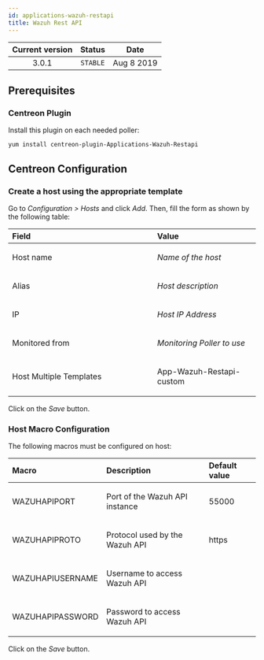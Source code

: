 ```yaml
---
id: applications-wazuh-restapi
title: Wazuh Rest API
---
```


| Current version | Status | Date |
| :-: | :-: | :-: |
| 3.0.1 | `STABLE` | Aug  8 2019 |

## Prerequisites
### Centreon Plugin
Install this plugin on each needed poller:

    yum install centreon-plugin-Applications-Wazuh-Restapi

## Centreon Configuration
### Create a host using the appropriate template
Go to *Configuration &gt; Hosts* and click *Add*. Then, fill the form as
shown by the following table:

<table>
<colgroup>
<col width="58%" />
<col width="41%" />
</colgroup>
<thead>
<tr class="header">
<th align="left">Field</th>
<th align="left">Value</th>
</tr>
</thead>
<tbody>
<tr class="odd">
<td align="left"><p>Host name</p></td>
<td align="left"><p><em>Name of the host</em></p></td>
</tr>
<tr class="even">
<td align="left"><p>Alias</p></td>
<td align="left"><p><em>Host description</em></p></td>
</tr>
<tr class="odd">
<td align="left"><p>IP</p></td>
<td align="left"><p><em>Host IP Address</em></p></td>
</tr>
<tr class="even">
<td align="left"><p>Monitored from</p></td>
<td align="left"><p><em>Monitoring Poller to use</em></p></td>
</tr>
<tr class="odd">
<td align="left"><p>Host Multiple Templates</p></td>
<td align="left"><p>App-Wazuh-Restapi-custom</p></td>
</tr>
</tbody>
</table>

Click on the *Save* button.

### Host Macro Configuration
The following macros must be configured on host:

<table>
<colgroup>
<col width="23%" />
<col width="53%" />
<col width="24%" />
</colgroup>
<thead>
<tr class="header">
<th align="left">Macro</th>
<th align="left">Description</th>
<th align="left">Default value</th>
</tr>
</thead>
<tbody>
<tr class="odd">
<td align="left"><p>WAZUHAPIPORT</p></td>
<td align="left"><p>Port of the Wazuh API instance</p></td>
<td align="left"><p>55000</p></td>
</tr>
<tr class="even">
<td align="left"><p>WAZUHAPIPROTO</p></td>
<td align="left"><p>Protocol used by the Wazuh API</p></td>
<td align="left"><p>https</p></td>
</tr>
<tr class="odd">
<td align="left"><p>WAZUHAPIUSERNAME</p></td>
<td align="left"><p>Username to access Wazuh API</p></td>
<td align="left"><p></p></td>
</tr>
<tr class="even">
<td align="left"><p>WAZUHAPIPASSWORD</p></td>
<td align="left"><p>Password to access Wazuh API</p></td>
<td align="left"><p></p></td>
</tr>
</tbody>
</table>

Click on the *Save* button.

